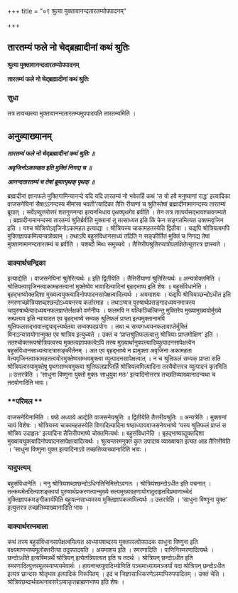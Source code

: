 +++
title = "०९ श्रुत्या मुक्तावानन्दतारतम्योपपादनम्"

+++


## तारतम्यं फले नो चेद्ब्रह्मादीनां कथं श्रुतिः

**श्रुत्या मुक्तावानन्दतारतम्योपपादनम्**

**तारतम्यं फले नो चेद्ब्रह्मादीनां कथं श्रुतिः**

### **सुधा**

तत्र तावच्छत्या मुक्तावानन्दतारतम्यमुपपादयति तारतम्यमिति ।

## **अनुव्याख्यानम्**

***तारतम्यं फले नो चेद्ब्रह्मादीनां कथं श्रुतिः ॥***

***अवृजिनोऽकामहत इति मुक्तिं निगद्य च ॥***

***आनन्दतारतम्यं च तेषां ब्रूयात्पृथक् पृथक् ॥***

ब्रह्मादीनां ज्ञानफले मुक्तिगामिन्यानन्दे यदि यदि तारतम्यं नो भवेत्तर्हि कथं ‘स यो हवै मनुष्याणां राद्ध’ इत्यादिका वाजसनेयिनां सैषाऽऽनन्दस्य मीमांसा भवती’त्यादिका तैत्ति रीयाणां च श्रुतिस्तेषां ब्रह्मादीनामानन्दस्य तारतम्यं ब्रूयात् । सर्वेऽप्युत्तरोत्तरं शतगुणनन्दा इत्यनभिधाय पृथक्पृथगेव ब्रवीति । तेन तत्र तात्पर्यसद्भावश्चावगम्यते । ब्रह्मादीनामानन्दस्य तारतम्यं श्रुतिर्ब्रवीति मुक्तानां तु तत्साध्यत इति किं केन सङ्गतमित्यत उक्तमवृजिन इति । यश्च श्रोत्रियोऽवृजिनोऽकामहत इत्याद्या । श्रोत्रियस्य चाकामहतस्येति द्वितीया । यद्यपि श्रोत्रियत्वमपि मुक्तिज्ञापकमित्यन्यत्रोक्तम् । तथाऽपि बहुसंविधानसाध्यं तदिति न सङ्कीर्तितं मुक्तिं च निगद्य तेषां मुक्तानामानन्दतारतम्यं च ब्रवीति । चशब्दौ मिथः समुच्चये । तैत्तिरीयश्रुतिरप्यत्रोपलक्षितेत्युत्तरत्र ज्ञास्यते ।

### **वाक्यार्थचन्द्रिका**

इत्याद्येति । वाजसनेयिनां श्रुतेरित्यर्थः ॥ इति द्वितीयेति । तैत्तिरीयाणां श्रुतिरित्यर्थः ॥ अन्यत्रोक्तमिति । श्रोतियत्वावृजिनत्वाकामहतत्वानां मुक्तेष्वेव भावादित्यादिनां बृहद्भाष्य इति शेषः ॥ बहुसंविधानेति । बृहद्भाष्योक्तदिशा मुख्यत्वयुक्त्यादिनोपपादनसापेक्षत्वादित्यर्थः । अयमाशयः । यद्यपि श्रोत्रियञ्छन्दोऽधीत इति स्मरणाच्छोत्रियशब्दश्छन्दोऽध्ययनस्य कर्तारमाह । तथाऽप्यत्र पुरुषार्थप्रसङ्गादध्ययनमात्रस्य चापुरुषार्थत्वादध्ययनफलप्राप्तेर्लक्षको वर्णनीयः । फलमपि न यत्किञ्चित्किन्तु मुक्तिरेव मुख्यामुख्ययोर्मुख्ये सम्प्रत्यय इति न्यायादत एव बृहद्भाष्ये सम्यक् श्रुतिफलं प्राप्ता इत्यमुक्तानामपि श्रुतिफलसद्भावात्तद्व्यावृत्त्यर्थतया सम्यक्पदप्रयोगः । तथा च सम्यगध्ययनफलावाप्तेर्मुक्तिं विनाऽन्यत्रायोगान्मुक्त एव श्रात्रिय इत्युच्यते । उक्तं च ‘प्राप्तश्रुतिफलत्वात्तु श्रोत्रियाः प्राप्तमोक्षिण’ इति । ततश्चोक्तरूपश्रोत्रियत्वस्य मुक्तत्वज्ञापकत्वेऽपि तस्य मुख्यार्थानुपपत्त्यादिव्युत्पादनसापेक्षत्वेन बहुसंविधानसाध्यत्वादत्रासङ्कीर्तनम् । अत एव बृहद्भाष्ये न ह्यमुक्ता अवृजिना अकामहता वेत्यवृजिनत्वाकामहतत्वयोरमुक्तेष्वसम्भवमुक्त्वा व्युत्पादनसापेक्षत्वात् । न च श्रुतिफलं सम्यक् प्राप्ता सति श्रोत्रियत्वस्यामुक्तेषु पृथगसम्भवमुक्त्वा श्रुतिफलप्राप्तिर्हि श्रोत्रियत्वमित्यादिना तस्यैवोत्तरत्र व्युत्पादनं कृतमिति ॥ उत्तरत्रेति । ‘साधुना विष्णुना युक्तो मुक्तः साधुयुवा मतः’ इत्यादिनोत्तरत्र तच्छतिव्याख्यानादन्यथा च तदयोगादिति भावः।

### **परिमल **

वाजसनेयिनामिति । षष्ठे अध्याये आद्येति वाजसनेयश्रुतिः ॥ द्वितीयेति तैत्तरीयश्रुतिः ॥ अन्यत्रेति । मुक्तानां चायं विशेषः । श्रोत्रियस्य चाकामहतस्येति विणादित्यादिना षष्ठाध्यायवाजसनेयभाष्ये ‘यस्य श्रुतिफलं प्राप्तं स श्रोत्रिय उदाहृतः’ इत्यादिना तैत्तिरीयभाष्ये चोक्तमित्यर्थः ॥ बहुसंविधानेति । बृहद्भाष्याद्युक्तदिशा मुख्यत्वयुक्त्यादिनोपपादनसापेक्षत्वादित्यर्थः । श्रुत्यन्तरमनुक्तं कुत उपादाय व्याख्यायत इत्यत आह तैत्तिरीयेति । ‘साधुना विष्णुना युक्त इत्यादिनाऽग्रे तच्छतिव्याख्यानादिति भावः ।

### **यादुपत्यम्**

बहुसंविधानेति । ननु श्रोत्रियशब्दश्छन्दोऽधिगतिनिमित्तोऽवगतः । श्रोत्रियंश्छन्दोऽधीत इति वचनात् । तत्कथमेतदित्याशङ्कायां पुरुषार्थप्रकरणत्वान्मुख्ये सत्यमुख्यग्रहणायोगादुदाहृतविप्रमाणाच्चेदं मुक्तिज्ञापकमङ्गीकार्यमिति बहुयत्नसाध्यमस्य मुक्तिज्ञापकत्वमित्यर्थः ॥ उत्तरत्रेति । ‘साधुना विष्णुना युक्त’ इत्युत्तरत्र तच्छतिव्याख्यानादिति भावः ।

### **वाक्यार्थरत्नमाला**

कथं तस्य बहुसंविधानसापेक्षत्वमित्यत आध्यायशब्दस्य मुक्तपरत्वोपपादक साधुना विष्णुना इति वक्ष्यमाणभाष्यमूलोक्तरीत्या तदुपपादयति । अयमाशय इति । स्मरणादिति । पाणिनिस्मरणादित्यर्थः । छन्दोऽधीते इत्यस्मिन्नर्थे श्रोत्रियन् इत्येतन्निपात्यत इति च तदर्थः । श्रोत्रियन् छन्दोऽधीत इति स्मरणादित्युत्तरमूलस्याप्ययमेवार्थः । हायनान्तयुवादिभ्योणिति पञ्चमाध्यायमञ्जर्यां यदा श्रोत्रियन् छन्दोऽधीत इत्यत्र छान्दसः श्रोतृभाव इत्यादिकं निरूपितम् । इदं च जिज्ञासाधिकरणेऽस्माभिरुपपादितम् । उक्तं चेति । श्रोत्रियंछब्दार्थकथनावसरेऽव्याकृतब्राह्मणभाष्य इति शेषः ।

